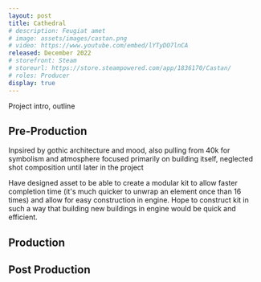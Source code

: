 ```yaml
---
layout: post
title: Cathedral
# description: Feugiat amet 
# image: assets/images/castan.png
# video: https://www.youtube.com/embed/lYTyDO7lnCA
released: December 2022
# storefront: Steam
# storeurl: https://store.steampowered.com/app/1836170/Castan/
# roles: Producer
display: true
---
```

Project intro, outline

<h2>Pre-Production</h2>
Inpsired by gothic architecture and mood, also pulling from 40k for symbolism and atmosphere
focused primarily on building itself, neglected shot composition until later in the project

Have designed asset to be able to create a modular kit to allow faster completion time (it's much quicker to unwrap an element once than 16 times) and allow for easy construction in engine. Hope to construct kit in such a way that building new buildings in engine would be quick and efficient.

<h2>Production</h2>
<h2>Post Production</h2>